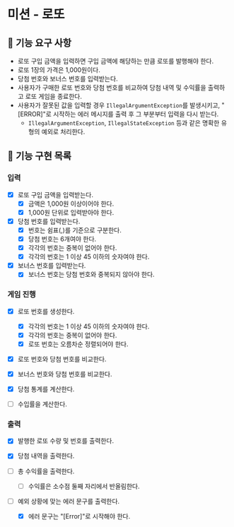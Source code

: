 # 미션 - 로또

## 🚀 기능 요구 사항

- 로또 구입 금액을 입력하면 구입 금액에 해당하는 만큼 로또를 발행해야 한다.
- 로또 1장의 가격은 1,000원이다.
- 당첨 번호와 보너스 번호를 입력받는다.
- 사용자가 구매한 로또 번호와 당첨 번호를 비교하여 당첨 내역 및 수익률을 출력하고 로또 게임을 종료한다.
- 사용자가 잘못된 값을 입력할 경우 `IllegalArgumentException`를 발생시키고, "[ERROR]"로 시작하는 에러 메시지를 출력 후 그 부분부터 입력을 다시 받는다.
  - `IllegalArgumentException`, `IllegalStateException` 등과 같은 명확한 유형의 예외로 처리한다.

## 🎯 기능 구현 목록

### 입력

- [x] 로또 구입 금액을 입력받는다.
  - [x] 금액은 1,000원 이상이어야 한다.
  - [x] 1,000원 단위로 입력받아야 한다.

- [x] 당첨 번호를 입력받는다.
  - [x] 번호는 쉼표(,)를 기준으로 구분한다.
  - [x] 당첨 번호는 6개여야 한다.
  - [x] 각각의 번호는 중복이 없어야 한다.
  - [x] 각각의 번호는 1 이상 45 이하의 숫자여야 한다.

- [x] 보너스 번호를 입력받는다.
  - [x] 보너스 번호는 당첨 번호와 중복되지 않아야 한다. 

### 게임 진행

- [x] 로또 번호를 생성한다.
  - [x] 각각의 번호는 1 이상 45 이하의 숫자여야 한다.
  - [x] 각각의 번호는 중복이 없어야 한다.
  - [x] 로또 번호는 오름차순 정렬되어야 한다.

- [x] 로또 번호와 당첨 번호를 비교한다.
- [x] 보너스 번호와 당첨 번호를 비교한다.

- [x] 당첨 통계를 계산한다.
- [ ] 수입률을 계산한다.

### 출력

- [x] 발행한 로또 수량 및 번호를 출력한다.

- [x] 당첨 내역을 출력한다. 

- [ ] 총 수익률을 출력한다.
  - [ ] 수익률은 소수점 둘째 자리에서 반올림한다.

- [ ] 예외 상황에 맞는 에러 문구를 출력한다.
  - [X] 에러 문구는 "[Error]"로 시작해야 한다.
